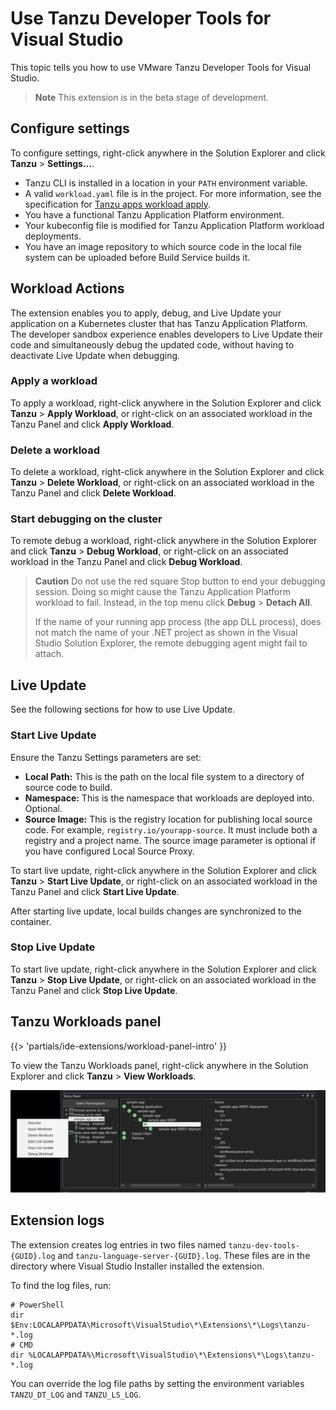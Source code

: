 # Use Tanzu Developer Tools for Visual Studio

This topic tells you how to use VMware Tanzu Developer Tools for Visual Studio.

> **Note** This extension is in the beta stage of development.

## <a id="settings"></a> Configure settings

To configure settings, right-click anywhere in the Solution Explorer and click
**Tanzu** > **Settings...**.

- Tanzu CLI is installed in a location in your `PATH` environment variable.
- A valid `workload.yaml` file is in the project. For more information, see the specification for
  [Tanzu apps workload apply](../cli-plugins/apps/reference/workload-create-apply.hbs.md).
- You have a functional Tanzu Application Platform environment.
- Your kubeconfig file is modified for Tanzu Application Platform workload deployments.
- You have an image repository to which source code in the local file system can be uploaded before
  Build Service builds it.

## <a id="workload-actions"></a> Workload Actions

The extension enables you to apply, debug, and Live Update your application on a Kubernetes cluster
that has Tanzu Application Platform.
The developer sandbox experience enables developers to Live Update their code and simultaneously
debug the updated code, without having to deactivate Live Update when debugging.

### <a id="apply-workload"></a> Apply a workload

To apply a workload, right-click anywhere in the Solution Explorer and click
**Tanzu** > **Apply Workload**, or right-click on an associated workload in the Tanzu Panel and
click **Apply Workload**.

### <a id="delete-workload"></a> Delete a workload

To delete a workload, right-click anywhere in the Solution Explorer and click
**Tanzu** > **Delete Workload**, or right-click on an associated workload in the Tanzu Panel and
click **Delete Workload**.

### <a id="debugging"></a> Start debugging on the cluster

To remote debug a workload, right-click anywhere in the Solution Explorer and click
**Tanzu** > **Debug Workload**, or right-click on an associated workload in the Tanzu Panel and
click **Debug Workload**.

> **Caution** Do not use the red square Stop button to end your debugging session.
> Doing so might cause the Tanzu Application Platform workload to fail.
> Instead, in the top menu click **Debug** > **Detach All**.
>
> If the name of your running app process (the app DLL process), does not match the name
> of your .NET project as shown in the Visual Studio Solution Explorer, the remote debugging agent
> might fail to attach.

## <a id="live-updating"></a> Live Update

See the following sections for how to use Live Update.

### <a id="start-live-update"></a> Start Live Update

Ensure the Tanzu Settings parameters are set:

   - **Local Path:** This is the path on the local file system to a directory of source code to build.
   - **Namespace:** This is the namespace that workloads are deployed into.  Optional.
   - **Source Image:** This is the registry location for publishing local source code.
     For example, `registry.io/yourapp-source`. It must include both a registry and a project name.
     The source image parameter is optional if you have configured Local Source Proxy.

To start live update, right-click anywhere in the Solution Explorer and click
**Tanzu** > **Start Live Update**, or right-click on an associated workload in the Tanzu Panel and
click **Start Live Update**.

After starting live update, local builds changes are synchronized to the container.

### <a id="stop-live-update"></a> Stop Live Update

To start live update, right-click anywhere in the Solution Explorer and click
**Tanzu** > **Stop Live Update**, or right-click on an associated workload in the Tanzu Panel and
click **Stop Live Update**.

## <a id="workload-panel"></a> Tanzu Workloads panel

{{> 'partials/ide-extensions/workload-panel-intro' }}

To view the Tanzu Workloads panel, right-click anywhere in the Solution Explorer and click
**Tanzu** > **View Workloads**.

![Tanzu Workloads panel with the context menu open on the selected sample app.](../images/vs-extension/tanzu-panel.png)

## <a id="extension-logs"></a> Extension logs

The extension creates log entries in two files named `tanzu-dev-tools-{GUID}.log` and
`tanzu-language-server-{GUID}.log`.
These files are in the directory where Visual Studio Installer installed the extension.

To find the log files, run:

```console
# PowerShell
dir $Env:LOCALAPPDATA\Microsoft\VisualStudio\*\Extensions\*\Logs\tanzu-*.log
# CMD
dir %LOCALAPPDATA%\Microsoft\VisualStudio\*\Extensions\*\Logs\tanzu-*.log
```

You can override the log file paths by setting the environment variables `TANZU_DT_LOG` and
`TANZU_LS_LOG`.
